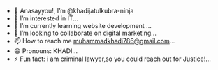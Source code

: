 - 👋 Anasayyou!, I’m @khadijatulkubra-ninja
- 👀 I’m interested in IT...
- 🌱 I’m currently learning website development ...
- 💞️ I’m looking to collaborate on digital marketing...
- 📫 How to reach me muhammadkhadi786@gmail.com...
- 😄 Pronouns: KHADI...
- ⚡ Fun fact: i am criminal lawyer,so you could reach out for Justice!...

<!---
khadijatulkubra-ninja/khadijatulkubra-ninja is a ✨ special ✨ repository because its `README.md` (this file) appears on your GitHub profile.
You can click the Preview link to take a look at your changes.
--->
